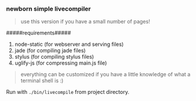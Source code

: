 ### newborn simple livecompiler ###
> use this version if you have a small number of pages!

#####requirements#####
1. node-static (for webserver and serving files)
2. jade (for compiling jade files)
3. stylus (for compiling stylus files)
4. uglify-js (for compressing main.js file)

> everything can be customized if you have a little knowledge of what a terminal shell is :)


Run with `./bin/livecompile` from project directory.